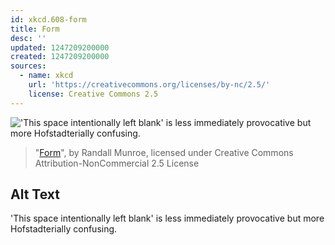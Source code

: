 ```yaml
---
id: xkcd.608-form
title: Form
desc: ''
updated: 1247209200000
created: 1247209200000
sources:
  - name: xkcd
    url: 'https://creativecommons.org/licenses/by-nc/2.5/'
    license: Creative Commons 2.5
---
```

!['This space intentionally left blank' is less immediately provocative but more Hofstadterially confusing.](https://imgs.xkcd.com/comics/form.png)
> "[Form](https://xkcd.com/608/)", by Randall Munroe, licensed under Creative Commons Attribution-NonCommercial 2.5 License

## Alt Text
'This space intentionally left blank' is less immediately provocative but more Hofstadterially confusing.
